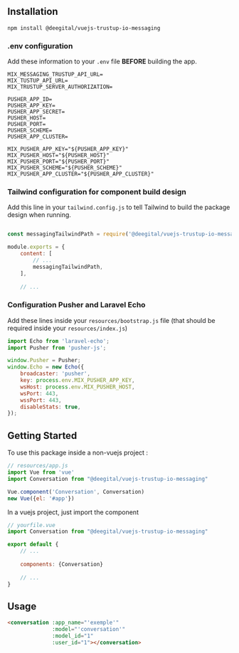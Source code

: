 ## Installation

```shell
npm install @deegital/vuejs-trustup-io-messaging
```

### .env configuration

Add these information to your `.env` file **BEFORE** building the app.
```dotenv
MIX_MESSAGING_TRUSTUP_API_URL=
MIX_TUSTUP_API_URL=
MIX_TRUSTUP_SERVER_AUTHORIZATION=

PUSHER_APP_ID=
PUSHER_APP_KEY=
PUSHER_APP_SECRET=
PUSHER_HOST=
PUSHER_PORT=
PUSHER_SCHEME=
PUSHER_APP_CLUSTER=

MIX_PUSHER_APP_KEY="${PUSHER_APP_KEY}"
MIX_PUSHER_HOST="${PUSHER_HOST}"
MIX_PUSHER_PORT="${PUSHER_PORT}"
MIX_PUSHER_SCHEME="${PUSHER_SCHEME}"
MIX_PUSHER_APP_CLUSTER="${PUSHER_APP_CLUSTER}"
```

### Tailwind configuration for component build design
Add this line in your `tailwind.config.js` to tell Tailwind to build the package design when running.
```js

const messagingTailwindPath = require('@deegital/vuejs-trustup-io-messaging/tailwind')

module.exports = {
    content: [
        // ...
        messagingTailwindPath,
    ],
    
    // ...
```

### Configuration Pusher and Laravel Echo
Add these lines inside your `resources/bootstrap.js` file (that should be required inside your `resources/index.js`)
```js
import Echo from 'laravel-echo';
import Pusher from 'pusher-js';

window.Pusher = Pusher;
window.Echo = new Echo({
    broadcaster: 'pusher',
    key: process.env.MIX_PUSHER_APP_KEY,
    wsHost: process.env.MIX_PUSHER_HOST,
    wsPort: 443,
    wssPort: 443,
    disableStats: true,
});

```

## Getting Started

To use this package inside a non-vuejs project :
```js
// resources/app.js
import Vue from 'vue'
import Conversation from "@deegital/vuejs-trustup-io-messaging"

Vue.component('Conversation', Conversation)
new Vue({el: '#app'})
```

In a vuejs project, just import the component
```js
// yourfile.vue
import Conversation from "@deegital/vuejs-trustup-io-messaging"

export default {
    // ...
    
    components: {Conversation}
    
    // ...
}
```

## Usage
```html
<conversation :app_name="'exemple'"
              :model="'conversation'"
              :model_id="1"
              :user_id="1"></conversation>
```